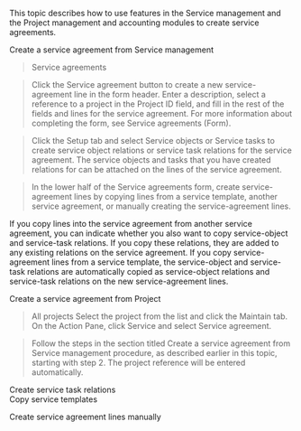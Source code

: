 This topic describes how to use features in the Service management and the
Project management and accounting modules to create service agreements.

Create a service agreement from Service management

>   Service agreements

>   Click the Service agreement button to create a new service-agreement line in
>   the form header. Enter a description, select a reference to a project in the
>   Project ID field, and fill in the rest of the fields and lines for the
>   service agreement. For more information about completing the form, see
>   Service agreements (Form).

>   Click the Setup tab and select Service objects or Service tasks to create
>   service object relations or service task relations for the service
>   agreement. The service objects and tasks that you have created relations for
>   can be attached on the lines of the service agreement.

>   In the lower half of the Service agreements form, create service-agreement
>   lines by copying lines from a service template, another service agreement,
>   or manually creating the service-agreement lines.

If you copy lines into the service agreement from another service agreement, you
can indicate whether you also want to copy service-object and service-task
relations. If you copy these relations, they are added to any existing relations
on the service agreement. If you copy service-agreement lines from a service
template, the service-object and service-task relations are automatically copied
as service-object relations and service-task relations on the new
service-agreement lines.

Create a service agreement from Project

>   All projects Select the project from the list and click the Maintain tab. On
>   the Action Pane, click Service and select Service agreement.

>   Follow the steps in the section titled Create a service agreement from
>   Service management procedure, as described earlier in this topic, starting
>   with step 2. The project reference will be entered automatically.

Create service task relations  
Copy service templates

Create service agreement lines manually
